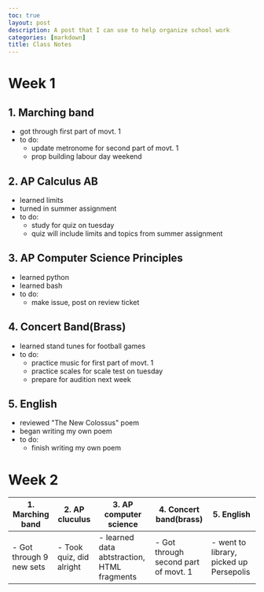 ```yaml
---
toc: true
layout: post
description: A post that I can use to help organize school work
categories: [markdown]
title: Class Notes
---
```

# Week 1
## 1. Marching band
- got through first part of movt. 1 
- to do:
  - update metronome for second part of movt. 1
  - prop building labour day weekend

## 2. AP Calculus AB
- learned limits
- turned in summer assignment
- to do:
  - study for quiz on tuesday
  - quiz will include limits and topics from summer assignment 

## 3. AP Computer Science Principles
- learned python
- learned bash
- to do:
  - make issue, post on review ticket

## 4. Concert Band(Brass)
- learned stand tunes for football games
- to do:
  - practice music for first part of movt. 1
  - practice scales for scale test on tuesday
  - prepare for audition next week

## 5. English
- reviewed "The New Colossus" poem
- began writing my own poem
- to do:
  - finish writing my own poem

# Week 2
| 1. Marching band | 2. AP cluculus | 3. AP computer science | 4. Concert band(brass) | 5. English |
|-|-|-|-|-|
|- Got through 9 new sets|- Took quiz, did alright|- learned data abtstraction, HTML fragments|- Got through second part of movt. 1|- went to library, picked up Persepolis|
